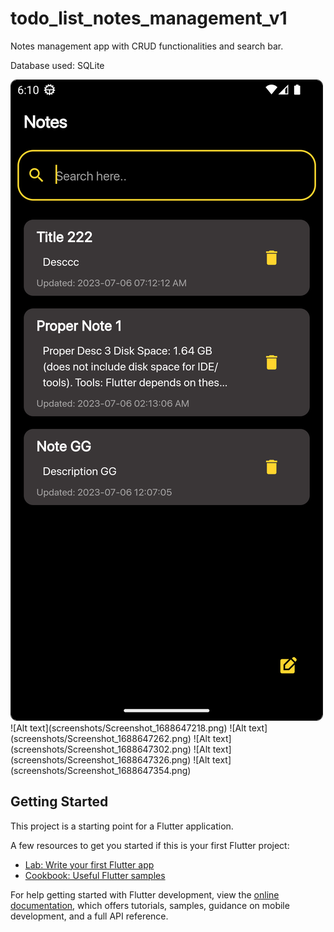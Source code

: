 # todo_list_notes_management_v1

Notes management app with CRUD functionalities and search bar.

Database used: SQLite

<div>
  <img src="./screenshots/Screenshot_1688647218.png" width="auto" height="auto" style="border: 1px solid; border-radius: 10px;">
</div>
![Alt text](screenshots/Screenshot_1688647218.png) ![Alt text](screenshots/Screenshot_1688647262.png) ![Alt text](screenshots/Screenshot_1688647302.png)
![Alt text](screenshots/Screenshot_1688647326.png) ![Alt text](screenshots/Screenshot_1688647354.png)

## Getting Started

This project is a starting point for a Flutter application.

A few resources to get you started if this is your first Flutter project:

- [Lab: Write your first Flutter app](https://docs.flutter.dev/get-started/codelab)
- [Cookbook: Useful Flutter samples](https://docs.flutter.dev/cookbook)

For help getting started with Flutter development, view the
[online documentation](https://docs.flutter.dev/), which offers tutorials,
samples, guidance on mobile development, and a full API reference.

